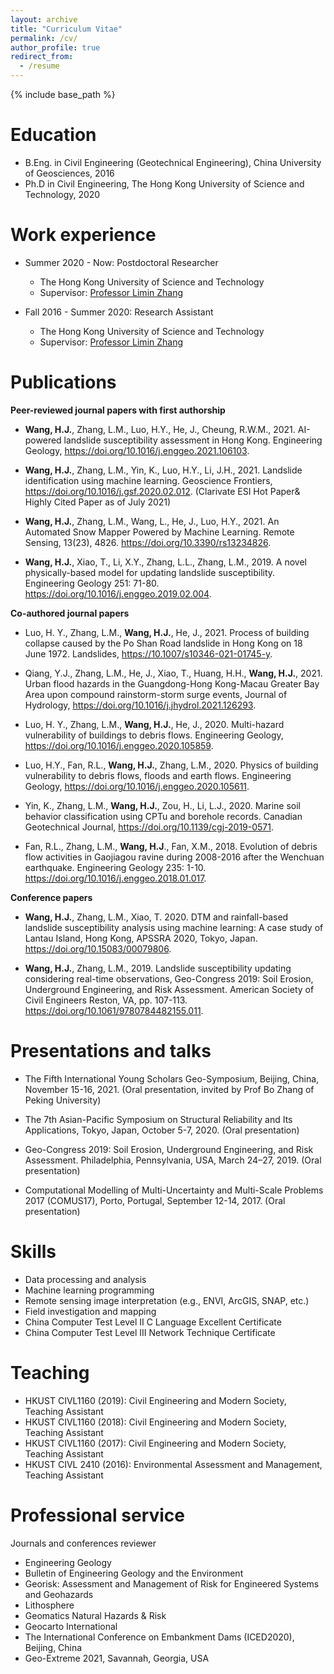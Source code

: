 ```yaml
---
layout: archive
title: "Curriculum Vitae"
permalink: /cv/
author_profile: true
redirect_from:
  - /resume
---
```


{% include base_path %}

Education
======
* B.Eng. in Civil Engineering (Geotechnical Engineering), China University of Geosciences, 2016
* Ph.D in Civil Engineering, The Hong Kong University of Science and Technology, 2020

Work experience
======
* Summer 2020 - Now: Postdoctoral Researcher
  * The Hong Kong University of Science and Technology
  * Supervisor: [Professor Limin Zhang](https://scholar.google.com/citations?hl=en&user=pgbtUwkAAAAJ&view_op=list_works&sortby=pubdate)

* Fall 2016 - Summer 2020: Research Assistant
  * The Hong Kong University of Science and Technology
  * Supervisor: [Professor Limin Zhang](https://scholar.google.com/citations?hl=en&user=pgbtUwkAAAAJ&view_op=list_works&sortby=pubdate)

Publications
======
**Peer-reviewed journal papers with first authorship**
<!-- + text +   <ul>{% for post in site.publications %}
    {% include archive-single-cv.html %}
  {% endfor %}</ul> -->
* **Wang, H.J.**, Zhang, L.M., Luo, H.Y., He, J., Cheung, R.W.M., 2021. AI-powered landslide susceptibility assessment in Hong Kong. Engineering Geology, <a href="https://doi.org/10.1016/j.enggeo.2021.106103">https://doi.org/10.1016/j.enggeo.2021.106103</a>.

* **Wang, H.J.**, Zhang, L.M., Yin, K., Luo, H.Y., Li, J.H., 2021. Landslide identification using machine learning. Geoscience Frontiers, https://doi.org/10.1016/j.gsf.2020.02.012. (Clarivate ESI Hot Paper& Highly Cited Paper as of July 2021)

* **Wang, H.J.**, Zhang, L.M., Wang, L., He, J., Luo, H.Y., 2021. An Automated Snow Mapper Powered by Machine Learning. Remote Sensing, 13(23), 4826. https://doi.org/10.3390/rs13234826.

* **Wang, H.J.**, Xiao, T., Li, X.Y., Zhang, L.L., Zhang, L.M., 2019. A novel physically-based model for updating landslide susceptibility. Engineering Geology 251: 71-80. https://doi.org/10.1016/j.enggeo.2019.02.004.
  
**Co-authored journal papers**
* Luo, H. Y., Zhang, L.M., **Wang, H.J.**, He, J., 2021. Process of building collapse caused by the Po Shan Road landslide in Hong Kong on 18 June 1972. Landslides, https://10.1007/s10346-021-01745-y.

* Qiang, Y.J., Zhang, L.M., He, J., Xiao, T., Huang, H.H., **Wang, H.J.**, 2021. Urban flood hazards in the Guangdong-Hong Kong-Macau Greater Bay Area upon compound rainstorm-storm surge events, Journal of Hydrology, https://doi.org/10.1016/j.jhydrol.2021.126293.

* Luo, H. Y., Zhang, L.M., **Wang, H.J.**, He, J., 2020. Multi-hazard vulnerability of buildings to debris flows. Engineering Geology, https://doi.org/10.1016/j.enggeo.2020.105859.

* Luo, H.Y., Fan, R.L., **Wang, H.J.**, Zhang, L.M., 2020. Physics of building vulnerability to debris flows, floods and earth flows. Engineering Geology, https://doi.org/10.1016/j.enggeo.2020.105611.

* Yin, K., Zhang, L.M., **Wang, H.J.**, Zou, H., Li, L.J., 2020. Marine soil behavior classification using CPTu and borehole records. Canadian Geotechnical Journal, https://doi.org/10.1139/cgj-2019-0571.

* Fan, R.L., Zhang, L.M., **Wang, H.J**., Fan, X.M., 2018. Evolution of debris flow activities in Gaojiagou ravine during 2008-2016 after the Wenchuan earthquake. Engineering Geology 235: 1-10. https://doi.org/10.1016/j.enggeo.2018.01.017.

**Conference papers**
* **Wang, H.J.**, Zhang, L.M., Xiao, T. 2020. DTM and rainfall-based landslide susceptibility analysis using machine learning: A case study of Lantau Island, Hong Kong, APSSRA 2020, Tokyo, Japan. https://doi.org/10.15083/00079806.

* **Wang, H.J.**, Zhang, L.M., 2019. Landslide susceptibility updating considering real-time observations, Geo-Congress 2019: Soil Erosion, Underground Engineering, and Risk Assessment. American Society of Civil Engineers Reston, VA, pp. 107-113. https://doi.org/10.1061/9780784482155.011.
  
Presentations and talks
======
<!--  <ul>{% for post in site.talks %}
    {% include archive-single-talk-cv.html %}
  {% endfor %}</ul> -->
* The Fifth International Young Scholars Geo-Symposium, Beijing, China, November 15-16, 2021. (Oral presentation, invited by Prof Bo Zhang of Peking University)

* The 7th Asian-Pacific Symposium on Structural Reliability and Its Applications, Tokyo, Japan, October 5-7, 2020. (Oral presentation)

* Geo-Congress 2019: Soil Erosion, Underground Engineering, and Risk Assessment. Philadelphia, Pennsylvania, USA, March 24–27, 2019. (Oral presentation)

* Computational Modelling of Multi-Uncertainty and Multi-Scale Problems 2017 (COMUS17), Porto, Portugal, September 12-14, 2017. (Oral presentation)

 
Skills
======
* Data processing and analysis
* Machine learning programming
* Remote sensing image interpretation (e.g., ENVI, ArcGIS, SNAP, etc.)
* Field investigation and mapping
* China Computer Test Level II C Language Excellent Certificate
* China Computer Test Level III Network Technique Certificate
  
Teaching
======
<!--   <ul>{% for post in site.teaching %}
    {% include archive-single-cv.html %}
  {% endfor %}</ul> -->
* HKUST CIVL1160 (2019): Civil Engineering and Modern Society, Teaching Assistant
* HKUST CIVL1160 (2018): Civil Engineering and Modern Society, Teaching Assistant
* HKUST CIVL1160 (2017): Civil Engineering and Modern Society, Teaching Assistant
* HKUST CIVL 2410 (2016): Environmental Assessment and Management, Teaching Assistant

  
Professional service
======
Journals and conferences reviewer
* Engineering Geology
* Bulletin of Engineering Geology and the Environment
* Georisk: Assessment and Management of Risk for Engineered Systems and Geohazards
* Lithosphere
* Geomatics Natural Hazards & Risk
* Geocarto International
* The International Conference on Embankment Dams (ICED2020), Beijing, China
* Geo-Extreme 2021, Savannah, Georgia, USA
